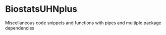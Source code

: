 # BiostatsUHNplus
Miscellaneous code snippets and functions with pipes and multiple package dependencies
